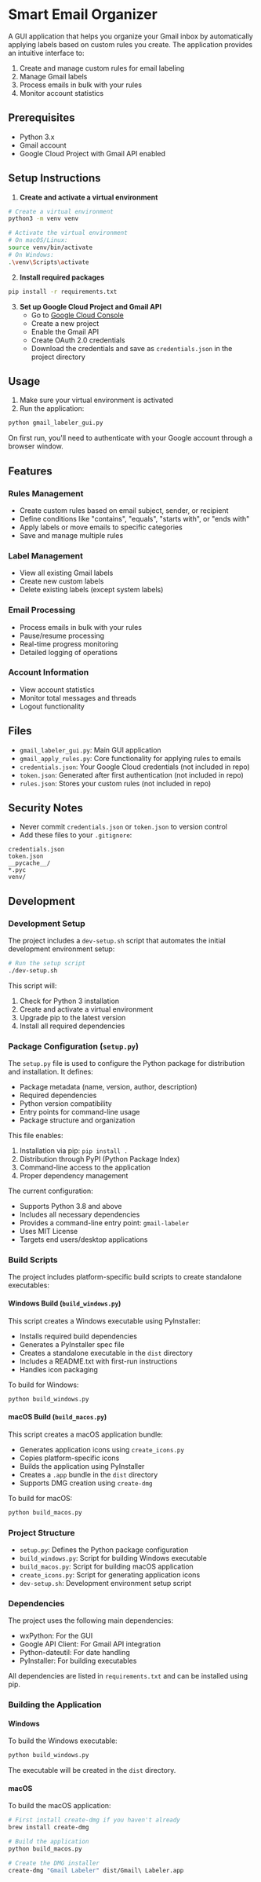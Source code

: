 # Smart Email Organizer

A GUI application that helps you organize your Gmail inbox by automatically applying labels based on custom rules you create. The application provides an intuitive interface to:

1. Create and manage custom rules for email labeling
2. Manage Gmail labels
3. Process emails in bulk with your rules
4. Monitor account statistics

## Prerequisites

- Python 3.x
- Gmail account
- Google Cloud Project with Gmail API enabled

## Setup Instructions

1. **Create and activate a virtual environment**

```bash
# Create a virtual environment
python3 -m venv venv

# Activate the virtual environment
# On macOS/Linux:
source venv/bin/activate
# On Windows:
.\venv\Scripts\activate
```

2. **Install required packages**

```bash
pip install -r requirements.txt
```

3. **Set up Google Cloud Project and Gmail API**
   - Go to [Google Cloud Console](https://console.cloud.google.com/)
   - Create a new project
   - Enable the Gmail API
   - Create OAuth 2.0 credentials
   - Download the credentials and save as `credentials.json` in the project directory

## Usage

1. Make sure your virtual environment is activated
2. Run the application:

```bash
python gmail_labeler_gui.py
```

On first run, you'll need to authenticate with your Google account through a browser window.

## Features

### Rules Management
- Create custom rules based on email subject, sender, or recipient
- Define conditions like "contains", "equals", "starts with", or "ends with"
- Apply labels or move emails to specific categories
- Save and manage multiple rules

### Label Management
- View all existing Gmail labels
- Create new custom labels
- Delete existing labels (except system labels)

### Email Processing
- Process emails in bulk with your rules
- Pause/resume processing
- Real-time progress monitoring
- Detailed logging of operations

### Account Information
- View account statistics
- Monitor total messages and threads
- Logout functionality

## Files

- `gmail_labeler_gui.py`: Main GUI application
- `gmail_apply_rules.py`: Core functionality for applying rules to emails
- `credentials.json`: Your Google Cloud credentials (not included in repo)
- `token.json`: Generated after first authentication (not included in repo)
- `rules.json`: Stores your custom rules (not included in repo)

## Security Notes

- Never commit `credentials.json` or `token.json` to version control
- Add these files to your `.gitignore`:

```
credentials.json
token.json
__pycache__/
*.pyc
venv/
```

## Development

### Development Setup

The project includes a `dev-setup.sh` script that automates the initial development environment setup:

```bash
# Run the setup script
./dev-setup.sh
```

This script will:
1. Check for Python 3 installation
2. Create and activate a virtual environment
3. Upgrade pip to the latest version
4. Install all required dependencies

### Package Configuration (`setup.py`)

The `setup.py` file is used to configure the Python package for distribution and installation. It defines:

- Package metadata (name, version, author, description)
- Required dependencies
- Python version compatibility
- Entry points for command-line usage
- Package structure and organization

This file enables:
1. Installation via pip: `pip install .`
2. Distribution through PyPI (Python Package Index)
3. Command-line access to the application
4. Proper dependency management

The current configuration:
- Supports Python 3.8 and above
- Includes all necessary dependencies
- Provides a command-line entry point: `gmail-labeler`
- Uses MIT License
- Targets end users/desktop applications

### Build Scripts

The project includes platform-specific build scripts to create standalone executables:

#### Windows Build (`build_windows.py`)
This script creates a Windows executable using PyInstaller:
- Installs required build dependencies
- Generates a PyInstaller spec file
- Creates a standalone executable in the `dist` directory
- Includes a README.txt with first-run instructions
- Handles icon packaging

To build for Windows:
```bash
python build_windows.py
```

#### macOS Build (`build_macos.py`)
This script creates a macOS application bundle:
- Generates application icons using `create_icons.py`
- Copies platform-specific icons
- Builds the application using PyInstaller
- Creates a `.app` bundle in the `dist` directory
- Supports DMG creation using `create-dmg`

To build for macOS:
```bash
python build_macos.py
```

### Project Structure
- `setup.py`: Defines the Python package configuration
- `build_windows.py`: Script for building Windows executable
- `build_macos.py`: Script for building macOS application
- `create_icons.py`: Script for generating application icons
- `dev-setup.sh`: Development environment setup script

### Dependencies
The project uses the following main dependencies:
- wxPython: For the GUI
- Google API Client: For Gmail API integration
- Python-dateutil: For date handling
- PyInstaller: For building executables

All dependencies are listed in `requirements.txt` and can be installed using pip.

### Building the Application

#### Windows
To build the Windows executable:
```bash
python build_windows.py
```
The executable will be created in the `dist` directory.

#### macOS
To build the macOS application:
```bash
# First install create-dmg if you haven't already
brew install create-dmg

# Build the application
python build_macos.py

# Create the DMG installer
create-dmg "Gmail Labeler" dist/Gmail\ Labeler.app
```